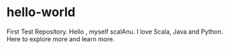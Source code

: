 # hello-world
First Test Repository. 
Hello , myself scalAnu. I love Scala, Java and Python. Here to explore more and learn more.
